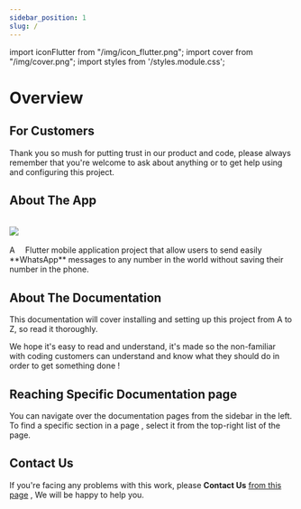 ```yaml
---
sidebar_position: 1
slug: /
---
```


import iconFlutter from "/img/icon_flutter.png";
import cover from "/img/cover.png";
import styles from '/styles.module.css';

# Overview

## For Customers

Thank you so mush for putting trust in our product and code, please always remember that you're welcome to ask about anything or to get help using and configuring this project.

## About The App

<br />

<img src={cover} className={styles.fillWidth} />
<br />
<br />
A  <img src={iconFlutter} width="10.5"/>  Flutter mobile application project that allow users to send easily **WhatsApp** messages to any number in the world without saving their number in the phone.

## About The Documentation

This documentation will cover installing and setting up this project from A to Z, so read it thoroughly.

We hope it's easy to read and understand, it's made so the non-familiar with coding customers can understand and know what they should do in order to get something done !

## Reaching Specific Documentation page

You can navigate over the documentation pages from the sidebar in the left.
To find a specific section in a page , select it from the top-right list of the page.

## Contact Us

If you're facing any problems with this work, please **Contact Us** [from this page](need-support.md) , We will be happy to help you.
